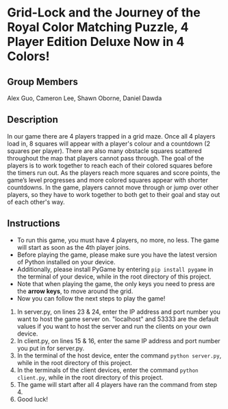 # Grid-Lock and the Journey of the Royal Color Matching Puzzle, 4 Player Edition Deluxe Now in 4 Colors!

## Group Members
Alex Guo, Cameron Lee, Shawn Oborne, Daniel Dawda

## Description
In our game there are 4 players trapped in a grid maze. Once all 4 players load in, 8 squares will appear with a player's colour and a countdown (2 squares per player). There are also many obstacle squares scattered throughout the map that players cannot pass through. The goal of the players is to work together to reach each of their colored squares before the timers run out. As the players reach more squares and score points, the game’s level progresses and more colored squares appear with shorter countdowns. In the game, players cannot move through or jump over other players, so they have to work together to both get to their goal and stay out of each other's way.

## Instructions
- To run this game, you must have 4 players, no more, no less. The game will start as soon as the 4th player joins.
- Before playing the game, please make sure you have the latest version of Python installed on your device.
- Additionally, please install PyGame by entering `pip install pygame` in the terminal of your device, while in the root directory of this project.
- Note that when playing the game, the only keys you need to press are the **arrow keys**, to move around the grid.
- Now you can follow the next steps to play the game!

1. In server.py, on lines 23 & 24, enter the IP address and port number you want to host the game server on. "localhost" and 53333 are the default values if you want to host the server and run the clients on your own device.
2. In client.py, on lines 15 & 16, enter the same IP address and port number you put in for server.py.
3. In the terminal of the host device, enter the command `python server.py`, while in the root directory of this project.
4. In the terminals of the client devices, enter the command `python client.py`, while in the root directory of this project.
5. The game will start after all 4 players have ran the command from step 4.
6. Good luck!

